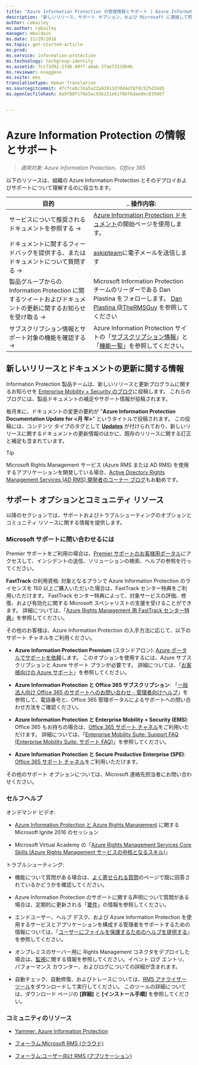```yaml
---
title: "Azure Information Protection の管理情報とサポート | Azure Information Protection"
description: "新しいリリース、サポート オプション、および Microsoft に連絡して問題を報告する方法などの情報を含む、管理者向けリソース。"
author: cabailey
ms.author: cabailey
manager: mbaldwin
ms.date: 11/29/2016
ms.topic: get-started-article
ms.prod: 
ms.service: information-protection
ms.technology: techgroup-identity
ms.assetid: 7cc73d92-27d6-49ff-a8ab-2fae73519b4b
ms.reviewer: esaggese
ms.suite: ems
translationtype: Human Translation
ms.sourcegitcommit: 4fcfcebc7da5a22a91911d70d4d787dc525d3485
ms.openlocfilehash: 0a9f88f179e5ac936211e61f8bf6dae9ec83506f


---
```


# <a name="information-and-support-for-azure-information-protection"></a>Azure Information Protection の情報とサポート

>*適用対象: Azure Information Protection、Office 365*

以下のリソースは、組織の Azure Information Protection とそのデプロイおよびサポートについて理解するのに役立ちます。

|目的|.. 操作内容:|
|----------------|---------------|
|サービスについて推奨されるドキュメントを参照する →|[Azure Information Protection ドキュメント](https://docs.microsoft.com/information-protection/)の開始ページを使用します。|
|ドキュメントに関するフィードバックを提供する、またはドキュメントについて質問する →| [askipteam](mailto:%20askipteam@microsoft.com?subject=Documentation%20feedback)に電子メールを送信します|
|製品グループからの Information Protection に関するツイートおよびドキュメントの更新に関するお知らせを受け取る →|Microsoft Information Protection チームのリーダーである Dan Plastina をフォローします。 [Dan Plastina @TheRMSGuy](https://twitter.com/TheRMSGuy) を参照してください|
|サブスクリプション情報とサポート対象の機能を確認する →|Azure Information Protection サイトの「[サブスクリプション情報](https://www.microsoft.com/en-us/cloud-platform/azure-information-protection-pricing)」と「[機能一覧](https://www.microsoft.com/en-us/cloud-platform/azure-information-protection-features)」を参照してください。|


## <a name="information-about-new-releases-and-updated-documentation"></a>新しいリリースとドキュメントの更新に関する情報
Information Protection 製品チームは、新しいリリースと更新プログラムに関するお知らせを [Enterprise Mobility + Security のブログ](https://blogs.technet.microsoft.com/enterprisemobility/?product=azure-information-protection,azure-rights-management-services)に投稿します。 これらのブログには、製品ドキュメントの補足やサポート情報が投稿されます。

毎月末に、ドキュメントの変更の要約が "**Azure Information Protection Documentation Update for \<月 年>**" というタイトルで投稿されます。 この投稿には、コンテンツ タイプのタグとして [**Updates**](https://blogs.technet.microsoft.com/enterprisemobility/?product=azure-information-protection,azure-rights-management-services&content-type=updates) が付けられており、新しいリリースに関するドキュメントの更新情報のほかに、既存のリリースに関する訂正と補足も含まれています。

> [!TIP]
> Microsoft Rights Management サービス (Azure RMS または AD RMS) を使用するアプリケーションを開発している場合、[Active Directory Rights Management Services (AD RMS) 開発者のコーナー ブログ](https://blogs.msdn.microsoft.com/rms/)もお勧めです。

## <a name="support-options-and-community-resources"></a>サポート オプションとコミュニティ リソース
以降のセクションでは、サポートおよびトラブルシューティングのオプションとコミュニティ リソースに関する情報を提供します。

### <a name="to-contact-microsoft-support"></a>Microsoft サポートに問い合わせるには

Premier サポートをご利用の場合は、[Premier サポートのお客様用ポータル](https://premier.microsoft.com/)にアクセスして、インシデントの送信、ソリューションの検索、ヘルプの参照を行ってください。

**FastTrack** の利用資格: 対象となるプランで Azure Information Protection のライセンスを 150 以上ご購入いただいた場合は、FastTrack センター特典をご利用いただけます。 FastTrack センター特典によって、対象サービスの評価、修復、および有効化に関する Microsoft スペシャリストの支援を受けることができます。 詳細については、「[Azure Rights Management 用 FastTrack センター特典](https://technet.microsoft.com/library/mt607025.aspx)」を参照してください。

その他のお客様は、Azure Information Protection の入手方法に応じて、以下のサポート チャネルをご利用ください。

- **Azure Information Protection Premium** (スタンドアロン): [Azure ポータルでサポートを依頼](https://portal.azure.com/#blade/Microsoft_Azure_Support/HelpAndSupportBlade)します。 このオプションを使用するには、Azure サブスクリプションと Azure サポート プランが必要です。 詳細については、「[お客様向けの Azure サポート](https://azure.microsoft.com/support/plans/)」を参照してください。 

- **Azure Information Protection と Office 365 サブスクリプション**: 「[一般法人向け Office 365 のサポートへのお問い合わせ - 管理者向けヘルプ](https://support.office.com/article/Contact-Office-365-for-business-support-Admin-Help-32a17ca7-6fa0-4870-8a8d-e25ba4ccfd4b)」を参照して、電話番号と、Office 365 管理ポータルによるサポートへの問い合わせ方法をご確認ください。 

- **Azure Information Protection と Enterprise Mobility + Security (EMS)**: Office 365 もお持ちの場合は、[Office 365 サポート チャネル](https://support.office.com/article/Contact-Office-365-for-business-support-Admin-Help-32a17ca7-6fa0-4870-8a8d-e25ba4ccfd4b)をご利用いただけます。 詳細については、「[Enterprise Mobility Suite: Support FAQ (Enterprise Mobility Suite: サポート FAQ)](https://technet.microsoft.com/dn932057.aspx)」を参照してください。

- **Azure Information Protection と Secure Productive Enterprise (SPE)**: [Office 365 サポート チャネル](https://support.office.com/article/Contact-Office-365-for-business-support-Admin-Help-32a17ca7-6fa0-4870-8a8d-e25ba4ccfd4b)をご利用いただけます。

その他のサポート オプションについては、Microsoft 連絡先担当者にお問い合わせください。 

### <a name="self-help"></a>セルフヘルプ

オンデマンド ビデオ:

- [Azure Information Protection と Azure Rights Management](https://myignite.microsoft.com/videos?f=%5B%7B%22name%22:%22Azure%20Rights%20Management%22,%22facetName%22:%22products%22%7D,%7B%22name%22:%22Azure%20Information%20Protection%22,%22facetName%22:%22products%22%7D%5D) に関する Microsoft Ignite 2016 のセッション

- Microsoft Virtual Academy の「[Azure Rights Management Services Core Skills (Azure Rights Management サービスの中核となるスキル)](https://mva.microsoft.com/en-us/training-courses/azure-rights-management-services-core-skills-10500?l=QLoxMwuCB_1805094681)」

トラブルシューティング:

- 機能について質問がある場合は、[よく寄せられる質問](faqs.md)のページで既に回答されているかどうかを確認してください。

- Azure Information Protection のサポートに関する声明について質問がある場合は、定期的に更新される「[要件](requirements-azure-rms.md)」の情報を参照してください。

- エンドユーザー、ヘルプ デスク、および Azure Information Protection を使用するサービスとアプリケーションを構成する管理者をサポートするための情報については、「[ユーザーにファイルを保護するためのヘルプを提供する](../deploy-use/help-users.md)」を参照してください。

- オンプレミスのサーバー用に Rights Management コネクタをデプロイした場合は、[監視](../deploy-use/monitor-rms-connector.md)に関する情報を参照してください。イベント ログ エントリ、パフォーマンス カウンター、およびログについての詳細が含まれます。

- 自動チェック、自動修復、およびトレースについては、[RMS アナライザー ツール](http://www.microsoft.com/en-us/download/details.aspx?id=46437)をダウンロードして実行してください。 このツールの詳細については、ダウンロード ページの **[詳細]** と **[インストール手順]** を参照してください。 

### <a name="community-resources"></a>コミュニティのリソース

-   [Yammer: Azure Information Protection](https://www.yammer.com/AskIPTeam)

-   [フォーラム:Microsoft RMS (クラウド)](https://social.technet.microsoft.com/Forums/en-US/home?forum=rmscloud)

-   [フォーラム:ユーザー向け RMS (アプリケーション)](https://social.technet.microsoft.com/Forums/en-US/home?forum=rmsapps)




<!--HONumber=Dec16_HO1-->


